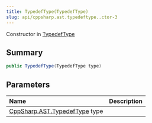 ```yaml
---
title: TypedefType(TypedefType)
slug: api/cppsharp.ast.typedeftype..ctor-3
---
```

Constructor in [TypedefType](/api/cppsharp/ast/typedeftype)

## Summary



```csharp
public TypedefType(TypedefType type)
```

## Parameters

|Name|Description|
|:---|:---|
|[CppSharp.AST.TypedefType](/api/cppsharp/ast/typedeftype) type||

